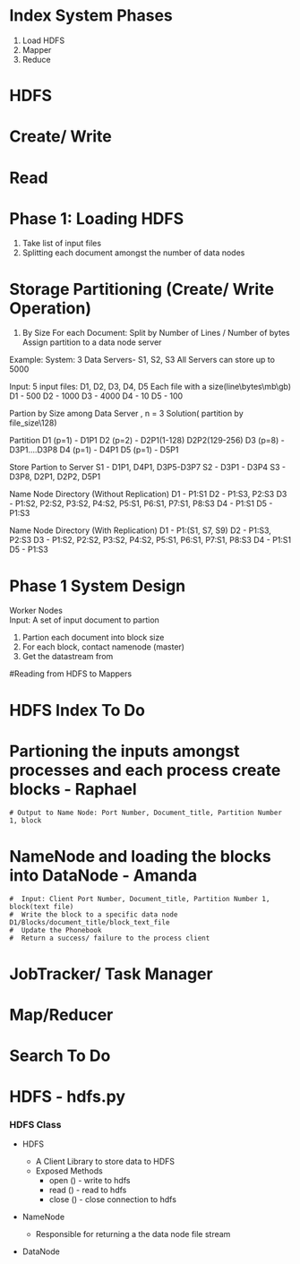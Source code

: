 # Index System Phases
1. Load HDFS
2. Mapper
3. Reduce

#  HDFS
# Create/ Write
# Read

# Phase 1: Loading HDFS
1. Take list of input files
2. Splitting each document amongst the number of data nodes

# Storage Partitioning (Create/ Write Operation)
1. By Size
For each Document:
    Split by Number of Lines / Number of bytes
    Assign partition to a data node server

Example:
System: 
3 Data Servers- S1, S2, S3 
All Servers can store up to 5000

Input:
5 input files: D1, D2, D3, D4, D5
Each file with a size(line\bytes\mb\gb)
D1 - 500
D2 - 1000
D3 - 4000
D4 - 10
D5 - 100

Partion by Size among Data Server , n = 3
Solution( partition by file_size\128)

Partition
D1 (p=1) - D1P1
D2 (p=2) - D2P1(1-128) D2P2(129-256)
D3 (p=8) - D3P1....D3P8
D4 (p=1) - D4P1
D5 (p=1) - D5P1

Store Partion to Server
S1 - D1P1, D4P1, D3P5-D3P7
S2 - D3P1 - D3P4
S3 - D3P8, D2P1, D2P2, D5P1

Name Node Directory (Without Replication)
D1 - P1:S1
D2 - P1:S3, P2:S3
D3 - P1:S2, P2:S2, P3:S2, P4:S2, P5:S1, P6:S1, P7:S1, P8:S3
D4 - P1:S1
D5 - P1:S3

Name Node Directory (With Replication)
D1 - P1:(S1, S7, S9)
D2 - P1:S3, P2:S3
D3 - P1:S2, P2:S2, P3:S2, P4:S2, P5:S1, P6:S1, P7:S1, P8:S3
D4 - P1:S1
D5 - P1:S3

# Phase 1 System Design

Worker Nodes  
Input: A set of input document to partion
1. Partion each document into block size
2. For each block, contact namenode (master)
3. Get the datastream from 







#Reading from HDFS to Mappers


# HDFS Index To Do
# Partioning the inputs amongst processes and each process create blocks - Raphael
    # Output to Name Node: Port Number, Document_title, Partition Number 1, block

# NameNode and loading the blocks into DataNode - Amanda 
    #  Input: Client Port Number, Document_title, Partition Number 1, block(text file)
    #  Write the block to a specific data node D1/Blocks/document_title/block_text_file
    #  Update the Phonebook 
    #  Return a success/ failure to the process client

# JobTracker/ Task Manager

# Map/Reducer


# Search To Do




# HDFS - hdfs.py

### HDFS Class
* HDFS 
    * A Client Library to store data to HDFS
    *  Exposed Methods
        - open () - write to hdfs
        - read () - read to hdfs
        - close () - close connection to hdfs
    
* NameNode
    * Responsible for returning a the data node file stream
  
* DataNode

    